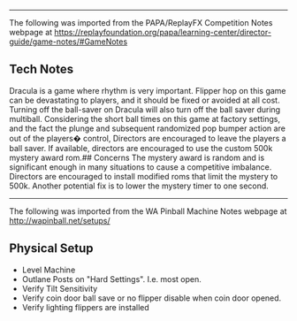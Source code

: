 ***
The following was imported from the PAPA/ReplayFX Competition Notes webpage at https://replayfoundation.org/papa/learning-center/director-guide/game-notes/#GameNotes
## Tech Notes
            
Dracula is a game where rhythm is very important. Flipper hop on this game can be devastating to players, and it should be fixed or avoided at all cost. Turning off the ball-saver on Dracula will also turn off the ball saver during multiball. Considering the short ball times on this game at factory settings, and the fact the plunge and subsequent randomized pop bumper action are out of the players� control, Directors are encouraged to leave the players a ball saver. If available, directors are encouraged to use the custom 500k mystery award rom.## Concerns
The mystery award is random and is significant enough in many situations to cause a competitive imbalance. Directors are encouraged to install modified roms that limit the mystery to 500k. Another potential fix is to lower the mystery timer to one second.
***
The following was imported from the WA Pinball Machine Notes webpage at http://wapinball.net/setups/
## Physical Setup
-   Level Machine
-   Outlane Posts on "Hard Settings". I.e. most open.
-   Verify Tilt Sensitivity
-   Verify coin door ball save or no flipper disable when coin door opened.
-   Verify lighting flippers are installed

